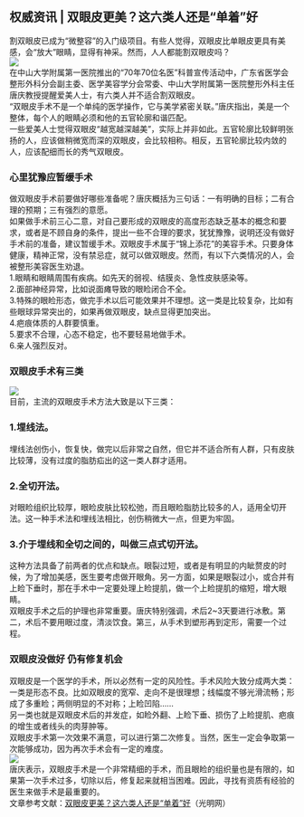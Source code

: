 ## 权威资讯 | 双眼皮更美？这六类人还是“单着”好  
割双眼皮已成为“微整容”的入门级项目。有些人觉得，双眼皮比单眼皮更具有美感，会“放大”眼睛，显得有神采。然而，人人都能割双眼皮吗？  
![](http://cdncms.v-keep.cn/wp-content/uploads/2019/12/timgooou-1024x767.jpg)  
在中山大学附属第一医院推出的“70年70位名医”科普宣传活动中，广东省医学会整形外科分会副主委、医学美容学分会常委、中山大学附属第一医院整形外科主任唐庆教授提醒爱美人士，有六类人并不适合割双眼皮。  
“双眼皮手术不是一个单纯的医学操作，它与美学紧密关联。”唐庆指出，美是一个整体，每个人的眼睛必须和他的五官轮廓和谐匹配。  
一些爱美人士觉得双眼皮“越宽越深越美”，实际上并非如此。五官轮廓比较鲜明张扬的人，应该做稍微宽而深的双眼皮，会比较相称。相反，五官轮廓比较内敛的人，应该配细而长的秀气双眼皮。  
### 心里犹豫应暂缓手术  
做双眼皮手术前要做好哪些准备呢？唐庆概括为三句话：一有明确的目标；二有合理的预期；三有强烈的意愿。  
如果做手术前三心二意，对自己要形成的双眼皮的高度形态缺乏基本的概念和要求，或者是不顾自身的条件，提出一些不合理的要求，犹犹豫豫，说明还没有做好手术前的准备，建议暂缓手术。双眼皮手术属于“锦上添花”的美容手术。只要身体健康，精神正常，没有禁忌症，就可以做双眼皮。然而，有以下六类情况的人，会被整形美容医生劝退。  
1.眼睛和眼睛周围有疾病。如先天的弱视、结膜炎、急性皮肤感染等。  
2.面部神经异常，比如说面瘫导致的眼睑闭合不全。  
3.特殊的眼睑形态，做完手术以后可能效果并不理想。这一类是比较复杂，比如有些眼球异常突出的，如果再做双眼皮，缺点显得更加突出。  
4.疤痕体质的人群要慎重。  
5.要求不合理，心态不稳定，也不要轻易地做手术。  
6.亲人强烈反对。  
### 双眼皮手术有三类  
![](http://cdncms.v-keep.cn/wp-content/uploads/2019/12/u1105923724750066820fm26gp0.jpg)  
目前，主流的双眼皮手术方法大致是以下三类：  
### 1.埋线法。  
埋线法创伤小，恢复快，做完以后非常之自然，但它并不适合所有人群，只有皮肤比较薄，没有过度的脂肪疝出的这一类人群才适用。  
### 2.全切开法。  
对眼睑组织比较厚，眼睑皮肤比较松弛，而且眼睑脂肪比较多的人，适用全切开法。这一种手术法和埋线法相比，创伤稍微大一点，但更为牢固。  
### 3.介于埋线和全切之间的，叫做三点式切开法。  
这种方法具备了前两者的优点和缺点。眼裂过短，或者是有明显的内眦赘皮的时候，为了增加美感，医生要考虑做开眼角。另一方面，如果是眼裂过小，或合并有上睑下垂时，那在手术中一定要处理上睑提肌，做一个上睑提肌的缩短，增大眼睛。  
双眼皮手术之后的护理也非常重要。唐庆特别强调，术后2~3天要进行冰敷。第二，术后不要用眼过度，清淡饮食。第三，从手术到塑形再到定形，需要一个过程。  
### 双眼皮没做好 仍有修复机会  
双眼皮是一个医学的手术，所以必然有一定的风险性。手术风险大致分成两大类：  
一类是形态不良。比如双眼皮的宽窄、走向不是很理想；线幅度不够光滑流畅；形成了多重睑；两侧明显的不对称；上睑凹陷……  
另一类也就是双眼皮术后的并发症，如睑外翻、上睑下垂、损伤了上睑提肌、疤痕的增生或者线头的肉芽肿等。  
双眼皮手术第一次效果不满意，可以进行第二次修复。当然，医生一定会争取第一次能够成功，因为再次手术会有一定的难度。  
![](http://cdncms.v-keep.cn/wp-content/uploads/2019/12/u24713338613507504306fm26gp0.jpg)  
唐庆表示，双眼皮手术是一个非常精细的手术，而且眼睑的组织量也是有限的，如果第一次手术过多，切除以后，修复起来就相当困难。因此，寻找有资质有经验的医生来做手术是最重要的。  
文章参考文献：<a href="https://yangsheng.gmw.cn/2019-12/10/content_33386092.htm">双眼皮更美？这六类人还是“单着”好</a>（光明网）  
